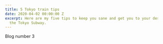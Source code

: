 ```yaml
---
title: 5 Tokyo train tips
date: 2020-04-02 00:00:00 Z
excerpt: Here are my five tips to keep you sane and get you to your destination on
  the Tokyo Subway.
---
```


Blog number 3
